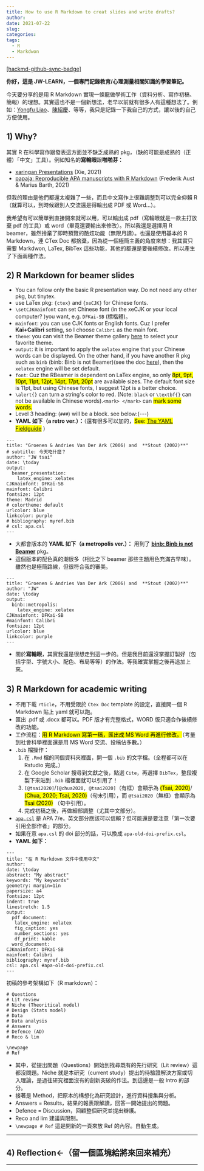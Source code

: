 ```yaml
---
title: How to use R Markdown to creat slides and write drafts?
author: 
date: 2021-07-22
slug: 
categories:
tags:
  - R
  - Markdwon
---
```


[[hackmd-github-sync-badge]](https://hackmd.io/IHBEI5Y1RU6Q0DwndPRI9g)


**你好，這是 JW-LEARN，一個專門記錄教育/心理測量相關知識的學習筆記。**

今天要分享的是用 R Markdown 實現一條龍做學術工作（資料分析、寫作初稿、簡報）的理想。其實這也不是一個新想法，老早以前就有很多人有這種想法了。例如：[Yongfu Liao](https://yongfu.name/)、[陳紹慶](https://scchen.com/zh/post/dynamic-writing/)、等等，我只是記錄一下我自己的方式，讓以後的自己方便使用。



## 1) Why?

其實 R 在科學寫作跟發表這方面並不缺乏成熟的 pkg，（缺的可能是成熟的（正體）「中文」工具）。例如知名的**寫輪眼**跟**啪啪芽**：

- [xaringan Presentations](https://bookdown.org/yihui/rmarkdown/xaringan.html) (Xie, 2021)
- [papaja: Reproducible APA manuscripts with R Markdown](http://frederikaust.com/papaja_man/) (Frederik Aust & Marius Barth, 2021)

但我的理由是他們都還太複雜了一些，而且中文寫作上很難調整到可以完全仰賴 R（就算可以，到時候跟別人交流還是得輸出成 PDF 或 Word...）。

我希望有可以簡單到直接開來就可以用，可以輸出成 pdf（寫輪眼就是一款主打放棄 pdf 的工具）或 word（畢竟還要輸出來修改）。所以我還是選擇用 R beamer，雖然捨棄了即時預覽的酷炫功能（無限月讀）。也還是使用基本的 R Markdown，連 CTex Doc 都捨棄，因為從一個極簡主義的角度來想：我其實只需要 Markdwon, LaTex, BibTex 這些功能，其他的都還是要後續修改。所以產生了下面兩種作法。

## 2) R Markdown for **beamer slides**
- You can follow only the basic R presentation way. Do not need any other pkg, but tinytex.
- use LaTex pkg: `{ctex}` and `{xeCJK}` for Chinese fonts.
- `\setCJKmainfont` can set Chinese font (in the xeCJK or your local computer? )you want, e.g. `DFKai-SB` (標楷體)。
- `mainfont`: you can use CJK fonts or English fonts. Cuz I prefer **Kai+Calibri** setting, so I choose `Calibri` as the main font.
- `theme`: you can visit the Beamer theme gallery [here](https://deic-web.uab.cat/~iblanes/beamer_gallery/index.html) to select your favorite theme.
- `output`: it is important to apply the `xelatex` engine that your Chinese words can be displayed. On the other hand, if you have another R pkg such as `binb` (binb: Binb is not Beamer)(see the doc [here](https://www.rdocumentation.org/packages/binb/versions/0.0.6)), then the `xelatex` engine will be set default.
- `font`: Cuz the RBeamer is dependent on LaTex engine, so only <mark>8pt, 9pt, 10pt, 11pt, 12pt, 14pt, 17pt, 20pt</mark> are available sizes. The default font size is 11pt, but using Chinese fonts, I suggest 12pt is a better choice.
- `\alert{}` can turn a string's color to red. (Note: `black` or `\textbf{}` can not be available in Chinese words).`<mark> </mark>` can <mark>mark some words.</mark>
- Level 3 heading: (`###`) will be a block. see below:(---)
- **YAML 如下（a retro ver.）：**（還有很多可以加的，<mark>See: [The YAML Fieldguide](https://cran.r-project.org/web/packages/ymlthis/vignettes/yaml-fieldguide.html)</mark> ）
```
---
title: "Groenen & Andries Van Der Ark (2006) and  **Stout (2002)**"
# subtitle: 今天吃什麼？
author: "JW tsai"
date: \today
output:
  beamer_presentation:
    latex_engine: xelatex
CJKmainfont: DFKai-SB
mainfont: Calibri
fontsize: 12pt
theme: Madrid
# colortheme: default
urlcolor: blue
linkcolor: purple
# bibliography: myref.bib
# csl: apa.csl
---
```

- 大都會版本的 **YAML 如下（a metropolis ver.）：** 用到了 [**binb: Binb is not Beamer**](https://www.rdocumentation.org/packages/binb/versions/0.0.6) pkg。
- 這個版本的配色真的潮很多（相比之下 beamer 那些主題用色充滿古早味）。雖然也是極簡路線，但很符合我的審美。

```
---
title: "Groenen & Andries Van Der Ark (2006) and  **Stout (2002)**"
author: "JW"
date: \today
output:
  binb::metropolis:
    latex_engine: xelatex
CJKmainfont: DFKai-SB
#mainfont: Calibri
fontsize: 12pt
urlcolor: blue
linkcolor: purple
---
```

- 關於**寫輪眼**，其實我還是很想走到這一步的。但是我目前還沒掌握訂製好（包括字型、字號大小、配色、布局等等）的作法。等我確實掌握之後再追加上來。

## 3) R Markdown for **academic writing**

- 不用下載 `rticle`，不用受限於 `Ctex Doc` template 的設定，直接開一個 R Markdown 貼上 yaml 就可以跑。
- 匯出 .pdf 或 .docx 都可以。PDF 版才有完整格式，WORD 版只適合作後續修改的功能。
- 工作流程：<mark>用 R Markdown 寫第一稿，匯出成 MS Word 再進行修改。</mark>（考量到社會科學裡面還是用 MS Word 交流、投稿佔多數。）
- `.bib` 檔操作：
    1) 在 `.Rmd` 檔的同個資料夾裡面，開一個 `.bib` 的文字檔。（全程都可以在 Rstudio 完成。）
    2) 在 Google Scholar 搜尋到文獻之後，點選 `Cite`，再選擇 `BibTex`，整段複製下來貼到 `.bib` 檔裡面就可以引用了！
    3) `[@tsai2020]`/`[@chua2020, @tsai2020]`（有框）會顯示為 <mark>(Tsai, 2020)</mark>/ <mark>(Chua, 2020; Tsai, 2020)</mark>（句末引用），而 `@tsai2020`（無框）會顯示為 <mark>Tsai (2020)</mark> （句中引用）。
    4) 完成初稿之後，再做細部調整（尤其中文部分）。
- [`apa.csl`](https://github.com/citation-style-language/styles/blob/master/apa.csl) 是 APA 7/e，英文部分應該可以信賴？但可能還是要注意「第一次要引用全部作者」的部分。
- 如果在意 `apa.csl` 的 doi 部分的話，可以換成 `apa-old-doi-prefix.csl`。
- **YAML 如下：**
```
---
title: "在 R Markdown 文件中使用中文"
author: 
date: \today
abstract: "My abstract"
keywords: "My keywords"
geometry: margin=1in
papersize: a4
fontsize: 12pt
indent: true
linestretch: 1.5
output:
  pdf_document:
   latex_engine: xelatex
   fig_caption: yes
   number_sections: yes
   df_print: kable
  word_document:
CJKmainfont: DFKai-SB
mainfont: Calibri
bibliography: myref.bib
csl: apa.csl #apa-old-doi-prefix.csl
---
```

初稿的參考架構如下（R markdown）：

```
# Questions 
# Lit review
# Niche (Theoritical model)
# Design (Stats model)
# Data
# Data analysis
# Answers 
# Defence (AD)
# Reco & lim

\newpage
# Ref
```

- 其中，從提出問題（Questions）開始到找尋既有的先行研究（Lit review）這都沒問題。Niche 就是本研究（current study）提出的待驗證解決方案或切入理論，是過往研究裡面沒有的創新突破的作法。到這邊是一般 Intro 的部分。
- 接著是 Method，把原本的構想化為研究設計，進行資料搜集與分析。
- Answers = Results，結果的報表跟解讀，回答一開始提出的問題。
- Defence = Discussion，回顧整個研究並提出辯護。
- Reco and lim 建議與限制。
- `\newpage # Ref` 這是開新的一頁來放 Ref 的內容。自動生成。

---
## 4) Reflection<-（留一個區塊給將來回來補充）
---